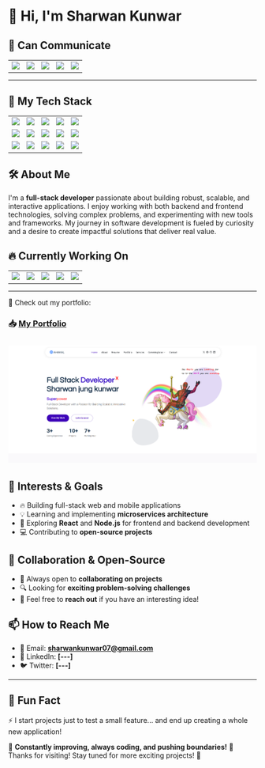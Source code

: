 # 👋 Hi, I'm Sharwan Kunwar  

## 💬 Can Communicate  
<table>
  <tr>
    <td><img src="https://img.shields.io/badge/Java-%23ED8B00.svg?style=for-the-badge&logo=java&logoColor=white"/></td>
    <td><img src="https://img.shields.io/badge/C-%2300599C.svg?style=for-the-badge&logo=c&logoColor=white"/></td>
    <td><img src="https://img.shields.io/badge/JavaScript-%23F7DF1E.svg?style=for-the-badge&logo=javascript&logoColor=black"/></td>
    <td><img src="https://img.shields.io/badge/HTML5-%23E34F26.svg?style=for-the-badge&logo=html5&logoColor=white"/></td>
    <td><img src="https://img.shields.io/badge/CSS3-%231572B6.svg?style=for-the-badge&logo=css3&logoColor=white"/></td>
  </tr>
</table>  

---


## 🚀 My Tech Stack  
<table>
  <tr>
    <td><img src="https://img.shields.io/badge/Spring%20Boot-%236DB33F.svg?style=for-the-badge&logo=spring-boot&logoColor=white"/></td>
    <td><img src="https://img.shields.io/badge/Docker-%230db7ed.svg?style=for-the-badge&logo=docker&logoColor=white"/></td>
    <td><img src="https://img.shields.io/badge/PostgreSQL-%234169E1.svg?style=for-the-badge&logo=postgresql&logoColor=white"/></td>
    <td><img src="https://img.shields.io/badge/React-%2361DAFB.svg?style=for-the-badge&logo=react&logoColor=black"/></td>
    <td><img src="https://img.shields.io/badge/Git-%23F05033.svg?style=for-the-badge&logo=git&logoColor=white"/></td>
  </tr>
  <tr>
    <td><img src="https://img.shields.io/badge/GitHub-%23121011.svg?style=for-the-badge&logo=github&logoColor=white"/></td>
    <td><img src="https://img.shields.io/badge/Figma-%23F24E1E.svg?style=for-the-badge&logo=figma&logoColor=white"/></td>
    <td><img src="https://img.shields.io/badge/VS%20Code-%23007ACC.svg?style=for-the-badge&logo=visual-studio-code&logoColor=white"/></td>
    <td><img src="https://img.shields.io/badge/IntelliJ%20IDEA-%23000000.svg?style=for-the-badge&logo=intellij-idea&logoColor=white"/></td>
    <td><img src="https://img.shields.io/badge/Android%20Studio-%2320232a.svg?style=for-the-badge&logo=android-studio&logoColor=green"/></td>
  </tr>
  <tr>
    <td><img src="https://img.shields.io/badge/MongoDB-%2347A248.svg?style=for-the-badge&logo=mongodb&logoColor=white"/></td>
    <td><img src="https://img.shields.io/badge/Node.js-%2343853B.svg?style=for-the-badge&logo=node.js&logoColor=white"/></td>
    <td><img src="https://img.shields.io/badge/GSAP-%2388CE02.svg?style=for-the-badge&logo=greensock&logoColor=white"/></td>
    <td><img src="https://img.shields.io/badge/Tailwind%20CSS-%2306B6D4.svg?style=for-the-badge&logo=tailwind-css&logoColor=white"/></td>
    <td><img src="https://img.shields.io/badge/Three.js-%23000000.svg?style=for-the-badge&logo=three.js&logoColor=white"/></td>
  </tr>
</table>







## 🛠 About Me  
I'm a **full-stack developer** passionate about building robust, scalable, and interactive applications. I enjoy working with both backend and frontend technologies, solving complex problems, and experimenting with new tools and frameworks. My journey in software development is fueled by curiosity and a desire to create impactful solutions that deliver real value.

## 🔥 Currently Working On  
<table>
  <tr>
    <td><img src="https://img.shields.io/badge/React-%2361DAFB.svg?style=for-the-badge&logo=react&logoColor=black"/></td>
    <td><img src="https://img.shields.io/badge/Tailwind%20CSS-%2306B6D4.svg?style=for-the-badge&logo=tailwind-css&logoColor=white"/></td>
    <td><img src="https://img.shields.io/badge/Three.js-%23000000.svg?style=for-the-badge&logo=three.js&logoColor=white"/></td>
    <td><img src="https://img.shields.io/badge/GSAP-%2388CE02.svg?style=for-the-badge&logo=greensock&logoColor=white"/></td>
    <td><img src="https://img.shields.io/badge/PostgreSQL-%234169E1.svg?style=for-the-badge&logo=postgresql&logoColor=white"/></td>
  </tr>
</table>

---

📌 Check out my portfolio:  
### **📥 [My Portfolio](https://sharwankunwar.github.io/My-Portfolio-07/)**  

![image](ss.png)
---

## 🚀 Interests & Goals  
- 🔥 Building full-stack web and mobile applications  
- 💡 Learning and implementing **microservices architecture**  
- 🚀 Exploring **React** and **Node.js** for frontend and backend development  
- 💻 Contributing to **open-source projects**  

## 🤝 Collaboration & Open-Source  
- 🚀 Always open to **collaborating on projects**  
- 🔍 Looking for **exciting problem-solving challenges**  
- 💬 Feel free to **reach out** if you have an interesting idea!

## 📫 How to Reach Me  
- 📩 Email: **sharwankunwar07@gmail.com**  
- 💼 LinkedIn: **[---]**  
- 🐦 Twitter: **[---]**  

---

## 🎉 Fun Fact  
⚡ I start projects just to test a small feature... and end up creating a whole new application!

🔹 **Constantly improving, always coding, and pushing boundaries!** 🚀  
Thanks for visiting! Stay tuned for more exciting projects! 🚀
